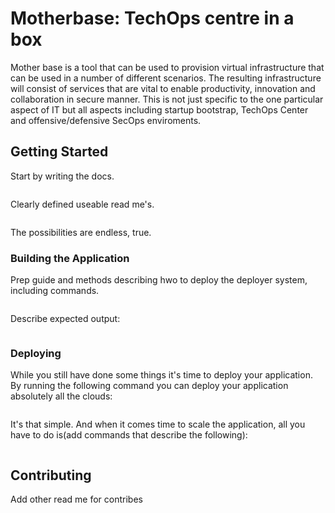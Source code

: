 # Motherbase: TechOps centre in a box

Mother base is a tool that can be used to provision virtual infrastructure that can be used in a number of different scenarios. The resulting infrastructure will consist of services that are vital to enable productivity, innovation and collaboration in secure manner. This is not just specific to the one particular aspect of IT but all aspects including startup bootstrap, TechOps Center and offensive/defensive SecOps enviroments.  

## Getting Started

Start by writing the docs.

```

```

Clearly defined useable read me's.

```

```

The possibilities are endless, true.

### Building the Application

Prep guide and methods describing hwo to deploy the deployer system, including commands.

```

```

Describe expected output:

```

```

### Deploying

While you still have done some things it's time to deploy your application. By running the following command you can deploy your application absolutely all the clouds:

```

```

It's that simple. And when it comes time to scale the application, all you have to do is(add commands that describe the following):

```

```

## Contributing

Add other read me for contribes